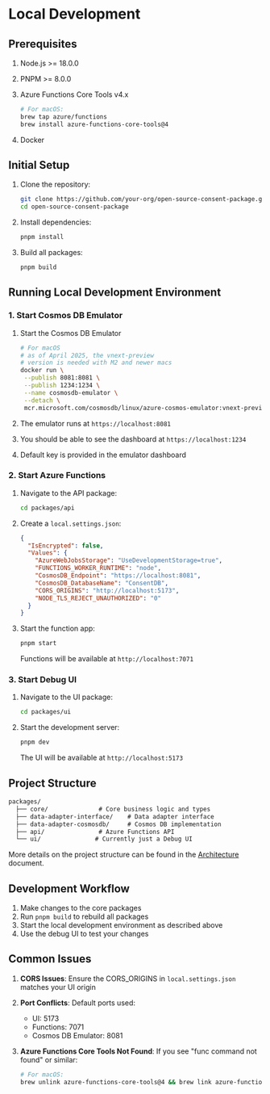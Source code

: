 # Local Development

## Prerequisites

1. Node.js >= 18.0.0
2. PNPM >= 8.0.0
3. Azure Functions Core Tools v4.x

   ```bash
   # For macOS:
   brew tap azure/functions
   brew install azure-functions-core-tools@4
   ```

4. Docker

## Initial Setup

1. Clone the repository:

   ```bash
   git clone https://github.com/your-org/open-source-consent-package.git
   cd open-source-consent-package
   ```

2. Install dependencies:

   ```bash
   pnpm install
   ```

3. Build all packages:

   ```bash
   pnpm build
   ```

## Running Local Development Environment

### 1. Start Cosmos DB Emulator

1. Start the Cosmos DB Emulator

   ```bash
   # For macOS
   # as of April 2025, the vnext-preview
   # version is needed with M2 and newer macs
   docker run \
    --publish 8081:8081 \
    --publish 1234:1234 \
    --name cosmosdb-emulator \
    --detach \
    mcr.microsoft.com/cosmosdb/linux/azure-cosmos-emulator:vnext-preview
   ```

2. The emulator runs at `https://localhost:8081`
3. You should be able to see the dashboard at `https://localhost:1234`
4. Default key is provided in the emulator dashboard

### 2. Start Azure Functions

1. Navigate to the API package:

   ```bash
   cd packages/api
   ```

2. Create a `local.settings.json`:

   ```json
   {
     "IsEncrypted": false,
     "Values": {
       "AzureWebJobsStorage": "UseDevelopmentStorage=true",
       "FUNCTIONS_WORKER_RUNTIME": "node",
       "CosmosDB_Endpoint": "https://localhost:8081",
       "CosmosDB_DatabaseName": "ConsentDB",
       "CORS_ORIGINS": "http://localhost:5173",
       "NODE_TLS_REJECT_UNAUTHORIZED": "0"
     }
   }
   ```

3. Start the function app:

   ```bash
   pnpm start
   ```

   Functions will be available at `http://localhost:7071`

### 3. Start Debug UI

1. Navigate to the UI package:

   ```bash
   cd packages/ui
   ```

2. Start the development server:

   ```bash
   pnpm dev
   ```

   The UI will be available at `http://localhost:5173`

## Project Structure

```markdown
packages/
  ├── core/              # Core business logic and types
  ├── data-adapter-interface/    # Data adapter interface
  ├── data-adapter-cosmosdb/     # Cosmos DB implementation
  ├── api/               # Azure Functions API
  └── ui/               # Currently just a Debug UI
```

More details on the project structure can be found in the [Architecture](./architecture.md) document.

## Development Workflow

1. Make changes to the core packages
2. Run `pnpm build` to rebuild all packages
3. Start the local development environment as described above
4. Use the debug UI to test your changes

## Common Issues

1. **CORS Issues**: Ensure the CORS_ORIGINS in `local.settings.json` matches your UI origin

2. **Port Conflicts**: Default ports used:
   - UI: 5173
   - Functions: 7071
   - Cosmos DB Emulator: 8081

3. **Azure Functions Core Tools Not Found**: If you see "func command not found" or similar:

   ```bash
   # For macOS:
   brew unlink azure-functions-core-tools@4 && brew link azure-functions-core-tools@4
   ```
